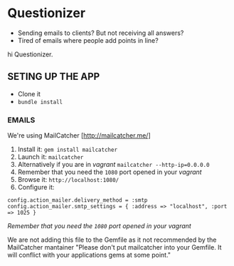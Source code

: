 # Questionizer

* Sending emails to clients? But not receiving all answers?
* Tired of emails where people add points in line?

hi Questionizer.

## SETING UP THE APP

* Clone it
* `bundle install`

### EMAILS
We're using MailCatcher [http://mailcatcher.me/]

1. Install it: `gem install mailcatcher`
2. Launch it: `mailcatcher`
  1. Alternatively if you are in *vagrant* `mailcatcher --http-ip=0.0.0.0`
  2. Remember that you need the `1080` port opened in your *vagrant*
3. Browse it: `http://localhost:1080/`
4. Configure it:
```
config.action_mailer.delivery_method = :smtp
config.action_mailer.smtp_settings = { :address => "localhost", :port => 1025 }
```

_Remember that you need the `1080` port opened in your vagrant_

We are not adding this file to the Gemfile as it not recommended by the MailCatcher mantainer
"Please don't put mailcatcher into your Gemfile. It will conflict with your applications gems at some point."

